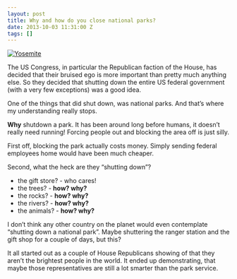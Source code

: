 ```yaml
---
layout: post
title: Why and how do you close national parks?
date: 2013-10-03 11:31:00 Z
tags: []
---
```

[![Yosemite](http://farm1.staticflickr.com/9/77206900_ce91f17294.jpg)](http://www.flickr.com/photos/zenlight/77206900/ "Yosemite by AlexPears, on Flickr")

The US Congress, in particular the Republican faction of the House, has decided that their bruised ego is more important than pretty much anything else. So they decided that shutting down the entire US federal government (with a very few exceptions) was a good idea.

One of the things that did shut down, was national parks. And that’s where my understanding really stops.

**Why** shutdown a park. It has been around long before humans, it doesn’t really need running! Forcing people out and blocking the area off is just silly.

First off, blocking the park actually costs money. Simply sending federal employees home would have been much cheaper.

Second, what the heck are they “shutting down”?

*   the gift store? - who cares!
*   the trees? - **how? why?**
*   the rocks? - **how? why?**
*   the rivers? - **how? why?**
*   the animals? - **how? why?**

I don’t think any other country on the planet would even contemplate “shutting down a national park”. Maybe shuttering the ranger station and the gift shop for a couple of days, but this?

It all started out as a couple of House Republicans showing of that they aren’t the brightest people in the world. It ended up demonstrating, that maybe those representatives are still a lot smarter than the park service.
